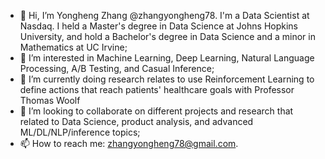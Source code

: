 - 👋 Hi, I’m Yongheng Zhang @zhangyongheng78. I'm a Data Scientist at Nasdaq. I held a Master's degree in Data Science at Johns Hopkins University, and hold a Bachelor's degree in Data Science and a minor in Mathematics at UC Irvine;
- 👀 I’m interested in Machine Learning, Deep Learning, Natural Language Processing, A/B Testing, and Casual Inference;
- 🌱 I’m currently doing research relates to use Reinforcement Learning to define actions that reach patients' healthcare goals with Professor Thomas Woolf
- 💞️ I’m looking to collaborate on different projects and research that related to Data Science, product analysis, and advanced ML/DL/NLP/inference topics;
- 📫 How to reach me: zhangyongheng78@gmail.com. 

<!---
zhangyongheng78/zhangyongheng78 is a ✨ special ✨ repository because its `README.md` (this file) appears on your GitHub profile.
You can click the Preview link to take a look at your changes.
--->
